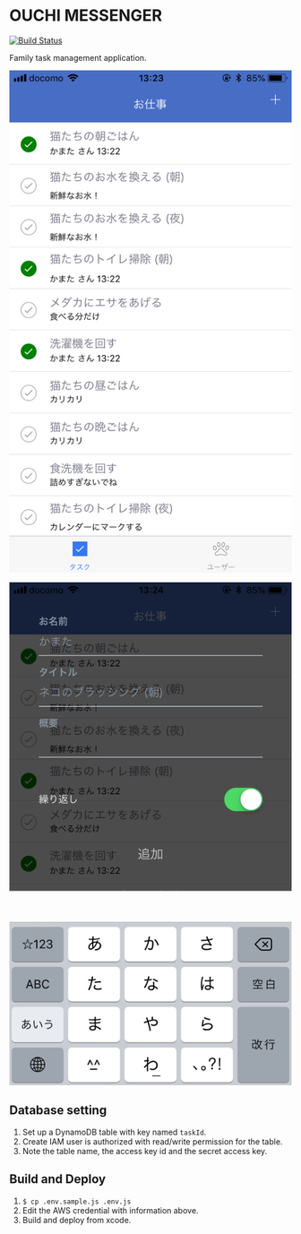 # OUCHI MESSENGER

[![Build Status](https://travis-ci.org/kamataryo/ouchiMessenger.svg?branch=master)](https://travis-ci.org/kamataryo/ouchiMessenger)

Family task management application.

![Task List](./raw/screenshots/01_task-list.png)

![Add task](./raw/screenshots/02_add-task.png)

## Database setting

1.  Set up a DynamoDB table with key named `taskId`.
2.  Create IAM user is authorized with read/write permission for the table.
3.  Note the table name, the access key id and the secret access key.

## Build and Deploy

1.  `$ cp .env.sample.js .env.js`
2.  Edit the AWS credential with information above.
3.  Build and deploy from xcode.
